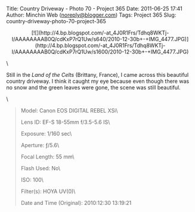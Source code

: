 Title: Country Driveway - Photo 70 - Project 365
Date: 2011-06-25 17:41
Author: Minchin Web (noreply@blogger.com)
Tags: Project 365
Slug: country-driveway-photo-70-project-365

<div class="separator" style="clear: both; text-align: center;">

</p>
<p>
[![](http://4.bp.blogspot.com/-at_4J0R1Frs/Tdhq8WKTj-I/AAAAAAAAB0Q/cdKxP7rQ1Uw/s640/2010-12-30b+-+IMG_4477.JPG)](http://4.bp.blogspot.com/-at_4J0R1Frs/Tdhq8WKTj-I/AAAAAAAAB0Q/cdKxP7rQ1Uw/s1600/2010-12-30b+-+IMG_4477.JPG)

</div>

</p>
\

Still in the *Land of the Celts* (Brittany, France), I came across this
beautiful country driveway. I think it caught my eye because even though
there was no snow and the green leaves were gone, the scene was still
beautiful.

\

> </p>
> <span style="color: #666666;">Model: </span>Canon EOS DIGITAL REBEL
> XSi\
>
> <span style="color: #666666;">Lens ID: </span>EF-S 18-55mm f/3.5-5.6
> IS\
>
> <span style="color: #666666;">Exposure: </span>1/160 sec\
>
> <span style="color: #666666;">Aperture: </span>ƒ/5.6\
>
> <span style="color: #666666;">Focal Length: </span>55 mm\
>
> <span style="color: #666666;">Flash Used: </span>No\
>
> <span style="color: #666666;">ISO: </span>100\
>
> <span style="color: #666666;">Filter(s): </span>HOYA UV(0)\
>
> <p>
> <span style="color: #666666;">Date and Time
> (Original): </span>2010:12:30 13:19:21

</p>


